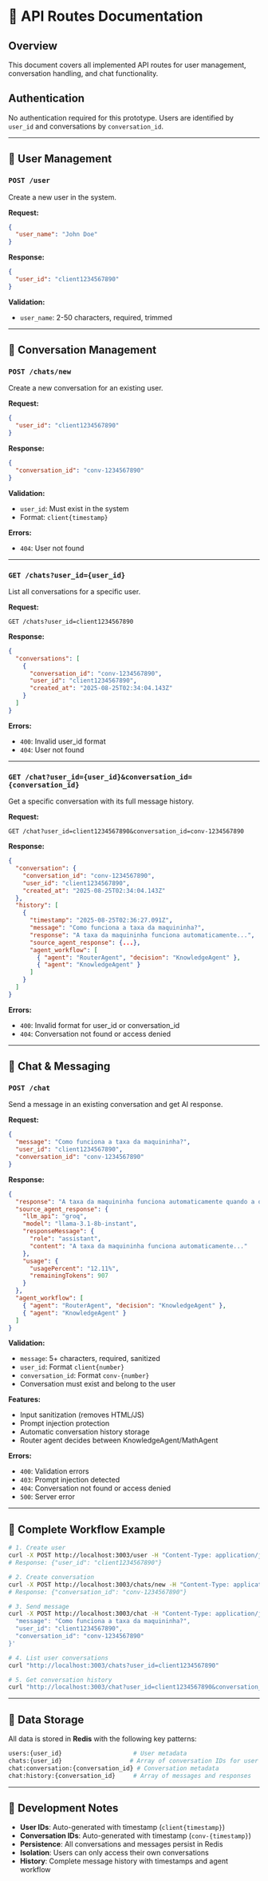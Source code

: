 # 📡 API Routes Documentation

## Overview
This document covers all implemented API routes for user management, conversation handling, and chat functionality.

## Authentication
No authentication required for this prototype. Users are identified by `user_id` and conversations by `conversation_id`.

---

## 🔗 User Management

### `POST /user`
Create a new user in the system.

**Request:**
```json
{
  "user_name": "John Doe"
}
```

**Response:**
```json
{
  "user_id": "client1234567890"
}
```

**Validation:**
- `user_name`: 2-50 characters, required, trimmed

---

## 💬 Conversation Management

### `POST /chats/new`
Create a new conversation for an existing user.

**Request:**
```json
{
  "user_id": "client1234567890"
}
```

**Response:**
```json
{
  "conversation_id": "conv-1234567890"
}
```

**Validation:**
- `user_id`: Must exist in the system
- Format: `client{timestamp}`

**Errors:**
- `404`: User not found

---

### `GET /chats?user_id={user_id}`
List all conversations for a specific user.

**Request:**
```
GET /chats?user_id=client1234567890
```

**Response:**
```json
{
  "conversations": [
    {
      "conversation_id": "conv-1234567890",
      "user_id": "client1234567890",
      "created_at": "2025-08-25T02:34:04.143Z"
    }
  ]
}
```

**Errors:**
- `400`: Invalid user_id format
- `404`: User not found

---

### `GET /chat?user_id={user_id}&conversation_id={conversation_id}`
Get a specific conversation with its full message history.

**Request:**
```
GET /chat?user_id=client1234567890&conversation_id=conv-1234567890
```

**Response:**
```json
{
  "conversation": {
    "conversation_id": "conv-1234567890",
    "user_id": "client1234567890",
    "created_at": "2025-08-25T02:34:04.143Z"
  },
  "history": [
    {
      "timestamp": "2025-08-25T02:36:27.091Z",
      "message": "Como funciona a taxa da maquininha?",
      "response": "A taxa da maquininha funciona automaticamente...",
      "source_agent_response": {...},
      "agent_workflow": [
        { "agent": "RouterAgent", "decision": "KnowledgeAgent" },
        { "agent": "KnowledgeAgent" }
      ]
    }
  ]
}
```

**Errors:**
- `400`: Invalid format for user_id or conversation_id
- `404`: Conversation not found or access denied

---

## 🤖 Chat & Messaging

### `POST /chat`
Send a message in an existing conversation and get AI response.

**Request:**
```json
{
  "message": "Como funciona a taxa da maquininha?",
  "user_id": "client1234567890", 
  "conversation_id": "conv-1234567890"
}
```

**Response:**
```json
{
  "response": "A taxa da maquininha funciona automaticamente quando a opção \"Repassar taxas para o cliente\" é ativada...",
  "source_agent_response": {
    "llm_api": "groq",
    "model": "llama-3.1-8b-instant",
    "responseMessage": {
      "role": "assistant",
      "content": "A taxa da maquininha funciona automaticamente..."
    },
    "usage": {
      "usagePercent": "12.11%",
      "remainingTokens": 907
    }
  },
  "agent_workflow": [
    { "agent": "RouterAgent", "decision": "KnowledgeAgent" },
    { "agent": "KnowledgeAgent" }
  ]
}
```

**Validation:**
- `message`: 5+ characters, required, sanitized
- `user_id`: Format `client{number}`
- `conversation_id`: Format `conv-{number}`
- Conversation must exist and belong to the user

**Features:**
- Input sanitization (removes HTML/JS)
- Prompt injection protection
- Automatic conversation history storage
- Router agent decides between KnowledgeAgent/MathAgent

**Errors:**
- `400`: Validation errors
- `403`: Prompt injection detected
- `404`: Conversation not found or access denied
- `500`: Server error

---

## 🔄 Complete Workflow Example

```bash
# 1. Create user
curl -X POST http://localhost:3003/user -H "Content-Type: application/json" -d '{"user_name": "Test User"}'
# Response: {"user_id": "client1234567890"}

# 2. Create conversation
curl -X POST http://localhost:3003/chats/new -H "Content-Type: application/json" -d '{"user_id": "client1234567890"}'
# Response: {"conversation_id": "conv-1234567890"}

# 3. Send message
curl -X POST http://localhost:3003/chat -H "Content-Type: application/json" -d '{
  "message": "Como funciona a taxa da maquininha?", 
  "user_id": "client1234567890", 
  "conversation_id": "conv-1234567890"
}'

# 4. List user conversations
curl "http://localhost:3003/chats?user_id=client1234567890"

# 5. Get conversation history
curl "http://localhost:3003/chat?user_id=client1234567890&conversation_id=conv-1234567890"
```

---

## 💾 Data Storage

All data is stored in **Redis** with the following key patterns:

```bash
users:{user_id}                    # User metadata
chats:{user_id}                   # Array of conversation IDs for user
chat:conversation:{conversation_id} # Conversation metadata
chat:history:{conversation_id}     # Array of messages and responses
```

---

## 🔧 Development Notes

- **User IDs**: Auto-generated with timestamp (`client{timestamp}`)
- **Conversation IDs**: Auto-generated with timestamp (`conv-{timestamp}`)
- **Persistence**: All conversations and messages persist in Redis
- **Isolation**: Users can only access their own conversations
- **History**: Complete message history with timestamps and agent workflow
